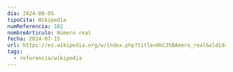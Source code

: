 ```yaml
---
dia: 2024-08-05
tipoCita: Wikipedia
numReferencia: 182
nombreArticulo: Número real
fecha: 2024-07-15
url: https://es.wikipedia.org/w/index.php?title=N%C3%BAmero_real&oldid=161316105
tags:
  - referencia/wikipedia
---
```

